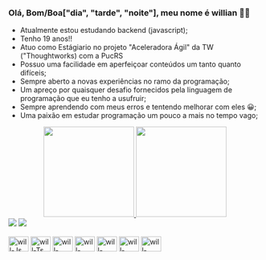 ### Olá, Bom/Boa["dia", "tarde", "noite"], meu nome é willian 👋😎

- Atualmente estou estudando backend (javascript);
- Tenho 19 anos!! 
- Atuo como Estágiario no projeto "Aceleradora Ágil" da TW ("Thoughtworks) com a PucRS
- Possuo uma facilidade em aperfeiçoar conteúdos um tanto quanto difíceis; 
- Sempre aberto a novas experiências no ramo da programação;
- Um apreço por quaisquer desafio fornecidos pela linguagem de programação que eu tenho a usufruir;
- Sempre aprendendo com meus erros e tentendo melhorar com eles 😀;
- Uma paixão em estudar programação um pouco a mais no tempo vago;

<div align="center">
  <a href="https://github.com/Willianfreitas01">
  <img height="180em" src="https://github-readme-stats.vercel.app/api?username=Willianfreitas01&show_icons=true&theme=dark&include_all_commits=true&count_private=true"/>
  <img height="180em" src="https://github-readme-stats.vercel.app/api/top-langs/?username=Willianfreitas01&layout=compact&langs_count=7&theme=dark"/>
</div>
  


<div> 
  <a href="https://www.instagram.com/ev0luwill/" target="_blank"><img src="https://img.shields.io/badge/-Instagram-%23E4405F?style=for-the-badge&logo=instagram&logoColor=white" target="_blank"></a>
  <a href="https://www.linkedin.com/in/willian-freitas-31b8a9216/" target="_blank"><img src="https://img.shields.io/badge/-LinkedIn-%230077B5?style=for-the-badge&logo=linkedin&logoColor=white" target="_blank"></a>
</div>

<div style="display: inline_block"><br>
  <img align="center" alt="will-Js" height="30" width="40" src="https://cdn.jsdelivr.net/gh/devicons/devicon/icons/html5/html5-original.svg" />
  <img align="center" alt="will-Ts" height="30" width="40" src="https://cdn.jsdelivr.net/gh/devicons/devicon/icons/css3/css3-original.svg" />
  <img align="center" alt="will-React" height="30" width="40" src="https://cdn.jsdelivr.net/gh/devicons/devicon/icons/javascript/javascript-original.svg" />
  <img align="center" alt="will-HTML" height="30" width="40" src="https://cdn.jsdelivr.net/gh/devicons/devicon/icons/react/react-original.svg" />
  <img align="center" alt="will-CSS" height="30" width="40" src="https://cdn.jsdelivr.net/gh/devicons/devicon/icons/vscode/vscode-original.svg" />
  <img align="center" alt="will-CSS" height="30" width="40" src="https://cdn.jsdelivr.net/gh/devicons/devicon/icons/codepen/codepen-plain.svg" />
  <img align="center" alt="will-CSS" height="30" width="40" src="https://cdn.jsdelivr.net/gh/devicons/devicon/icons/bash/bash-original.svg" />
</div>
